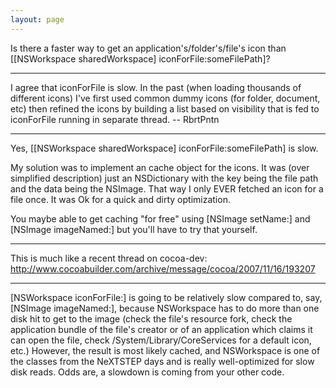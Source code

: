 ```yaml
---
layout: page
---
```


Is there a faster way to get an application's/folder's/file's icon than     [[NSWorkspace sharedWorkspace] iconForFile:someFilePath]?

----

I agree that     iconForFile is slow.  In the past (when loading thousands of different icons) I've first used common dummy icons (for folder, document, etc) then refined the icons by building a list based on visibility that is fed to     iconForFile  running in separate thread. -- RbrtPntn

----

Yes,     [[NSWorkspace sharedWorkspace] iconForFile:someFilePath] is slow.

My solution was to implement an cache object for the icons. It was (over simplified description) just an NSDictionary with the key being the file path and the data being the NSImage. That way I only EVER fetched an icon for a file once. It was Ok for a quick and dirty optimization. 

You maybe able to get caching "for free" using [NSImage setName:] and [NSImage imageNamed:] but you'll have to try that yourself. 

----

This is much like a recent thread on cocoa-dev: http://www.cocoabuilder.com/archive/message/cocoa/2007/11/16/193207

----

[NSWorkspace iconForFile:] is going to be relatively slow compared to, say, [NSImage imageNamed:], because NSWorkspace has to do more than one disk hit to get to the image (check the file's resource fork, check the application bundle of the file's creator or of an application which claims it can open the file, check /System/Library/CoreServices for a default icon, etc.) However, the result is most likely cached, and NSWorkspace is one of the classes from the NeXTSTEP days and is really well-optimized for slow disk reads. Odds are, a slowdown is coming from your other code.
